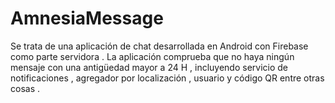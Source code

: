 # AmnesiaMessage
Se trata de una aplicación de chat desarrollada en Android con Firebase como parte servidora .
La aplicación comprueba que no haya ningún mensaje con una antigüedad mayor a 24 H , incluyendo servicio de notificaciones , agregador por localización , usuario y código QR entre otras cosas .
